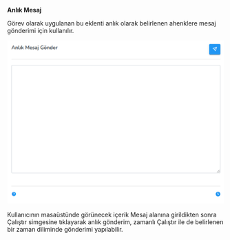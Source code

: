 **Anlık Mesaj**

Görev olarak uygulanan bu eklenti anlık olarak belirlenen ahenklere mesaj gönderimi için kullanılır.

![Anlik Mesaj](../images/computerGroupManagement/instantMessage.png)

Kullanıcının masaüstünde görünecek içerik Mesaj alanına girildikten sonra Çalıştır simgesine tıklayarak anlık gönderim, zamanlı Çalıştır ile de belirlenen bir zaman diliminde gönderimi yapılabilir.

